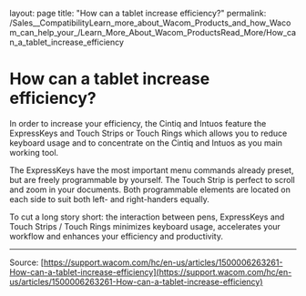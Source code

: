layout: page
title: "How can a tablet increase efficiency?"
permalink: /Sales__CompatibilityLearn_more_about_Wacom_Products_and_how_Wacom_can_help_your_/Learn_More_About_Wacom_ProductsRead_More/How_can_a_tablet_increase_efficiency

# How can a tablet increase efficiency?

In order to increase your efficiency, the Cintiq and Intuos feature the ExpressKeys and Touch Strips or Touch Rings which allows you to reduce keyboard usage and to concentrate on the Cintiq and Intuos as you main working tool.

The ExpressKeys have the most important menu commands already preset, but are freely programmable by yourself.
The Touch Strip is perfect to scroll and zoom in your documents.
Both programmable elements are located on each side to suit both left- and right-handers equally.



To cut a long story short: the interaction between pens, ExpressKeys and Touch Strips / Touch Rings minimizes keyboard usage, accelerates your workflow and enhances your efficiency and productivity.

---
Source: [https://support.wacom.com/hc/en-us/articles/1500006263261-How-can-a-tablet-increase-efficiency](https://support.wacom.com/hc/en-us/articles/1500006263261-How-can-a-tablet-increase-efficiency)
